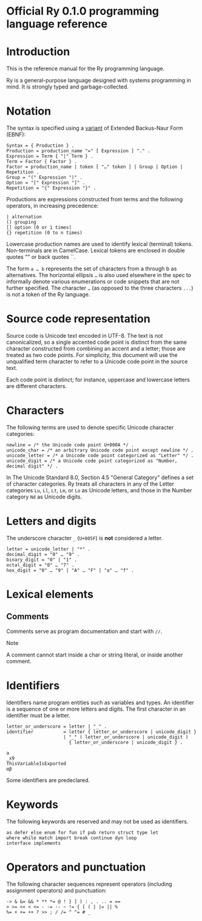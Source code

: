 # Official Ry 0.1.0 programming language reference

# Introduction

This is the reference manual for the Ry programming language.

Ry is a general-purpose language designed with systems programming in mind. It is strongly typed and garbage-collected.

# Notation

The syntax is specified using a [variant](https://en.wikipedia.org/wiki/Wirth_syntax_notation) of Extended Backus-Naur Form (EBNF):

```wsn
Syntax = { Production } .
Production = production_name "=" [ Expression ] "." .
Expression = Term { "|" Term } .
Term = Factor { Factor } .
Factor = production_name | token [ "…" token ] | Group | Option | Repetition .
Group = "(" Expression ")" .
Option = "[" Expression "]" .
Repetition = "{" Expression "}" .
```

Productions are expressions constructed from terms and the following operators, in increasing precedence:

```
| alternation
() grouping
[] option (0 or 1 times)
{} repetition (0 to n times)
```

Lowercase production names are used to identify lexical (terminal) tokens. Non-terminals are in CamelCase. Lexical tokens are enclosed in double quotes "" or back quotes \`\`.

The form `a … b` represents the set of characters from a through b as alternatives. The horizontal ellipsis `…` is also used elsewhere in the spec to informally denote various enumerations or code snippets that are not further specified. The character `…` (as opposed to the three characters `...`) is not a token of the Ry language.

# Source code representation

Source code is Unicode text encoded in UTF-8. The text is not canonicalized, so a single accented code point is distinct from the same character constructed from combining an accent and a letter; those are treated as two code points. For simplicity, this document will use the unqualified term character to refer to a Unicode code point in the source text.

Each code point is distinct; for instance, uppercase and lowercase letters are different characters.

# Characters

The following terms are used to denote specific Unicode character categories:

```
newline = /* the Unicode code point U+000A */ .
unicode_char = /* an arbitrary Unicode code point except newline */ .
unicode_letter = /* a Unicode code point categorized as "Letter" */ .
unicode_digit = /* a Unicode code point categorized as "Number, decimal digit" */ .
```

In The Unicode Standard 8.0, Section 4.5 "General Category" defines a set of character categories. Ry treats all characters in any of the Letter categories `Lu`, `Ll`, `Lt`, `Lm`, or `Lo` as Unicode letters, and those in the Number category `Nd` as Unicode digits.

# Letters and digits

The underscore character `_` (`U+005F`) is **not** considered a letter.

```
letter = unicode_letter | "*" .
decimal_digit = "0" … "9" .
binary_digit = "0" | "1" .
octal_digit = "0" … "7" .
hex_digit = "0" … "9" | "A" … "F" | "a" … "f" .
```

# Lexical elements

## Comments

Comments serve as program documentation and start with `//`.

> [!NOTE]  
> A comment cannot start inside a char or string literal, or inside another comment.

# Identifiers

Identifiers name program entities such as variables and types. An identifier is a sequence of one or more letters and digits. The first character in an identifier must be a letter.

```
letter_or_underscore = letter | "_" .
identifier           = letter { letter_or_underscore | unicode_digit }
                     | "_" ( letter_or_underscore | unicode_digit )
                       { letter_or_underscore | unicode_digit } .
```

```
a
_x9
ThisVariableIsExported
αβ
```

Some identifiers are predeclared.

# Keywords

The following keywords are reserved and may not be used as identifiers.

```
as defer else enum for fun if pub return struct type let
where while match import break continue dyn loop
interface implements
```

# Operators and punctuation

The following character sequences represent operators (including assignment operators) and punctuation:

```
-> & &= && * ** *= @ ! } ] ) : , . .. = ==
> >= << < <= - -= -- ~ != { [ ( | |= || %
%= + += ++ ? >> ; / /= ^ ^= # _
```
